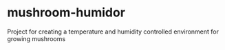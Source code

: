 # mushroom-humidor
Project for creating a temperature and humidity controlled environment for growing mushrooms
